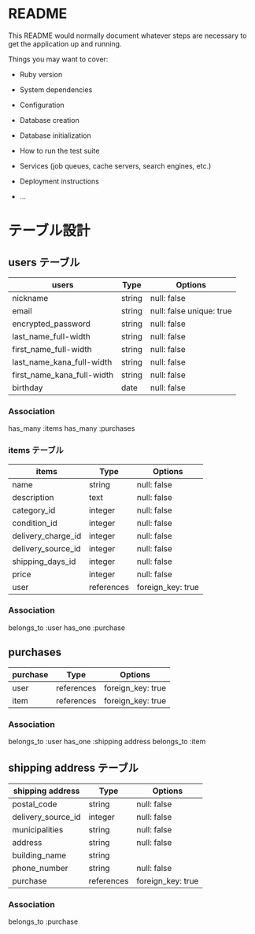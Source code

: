 # README

This README would normally document whatever steps are necessary to get the
application up and running.

Things you may want to cover:

* Ruby version

* System dependencies

* Configuration

* Database creation

* Database initialization

* How to run the test suite

* Services (job queues, cache servers, search engines, etc.)

* Deployment instructions

* ...

# テーブル設計

## users テーブル

| users                      | Type   | Options                  |
| ---------------------------| ------ | -----------              |
| nickname                   | string | null: false              |
| email                      | string | null: false unique: true |
| encrypted_password         | string | null: false              |
| last_name_full-width       | string | null: false              |
| first_name_full-width      | string | null: false              |
| last_name_kana_full-width  | string | null: false              |
| first_name_kana_full-width | string | null: false              |
| birthday                   | date | null: false                |



### Association

has_many :items
has_many :purchases

### items テーブル

| items              | Type       | Options          |
| ------------------ | -----------| -----------------|
| name               | string     | null: false      |
| description        | text       | null: false      |
| category_id           | integer    | null: false      |
| condition_id       | integer    | null: false      |
| delivery_charge_id | integer    | null: false      |
| delivery_source_id | integer    | null: false      |
| shipping_days_id   | integer    | null: false      |
| price              | integer    | null: false      |
| user               | references | foreign_key: true|

### Association

belongs_to :user
has_one :purchase

## purchases

| purchase              | Type       | Options     |
| --------------------- | -----------| ----------- |
| user                  | references | foreign_key: true |
| item                  | references | foreign_key: true |

### Association

belongs_to :user
has_one :shipping address
belongs_to :item

## shipping address テーブル

| shipping address      | Type       | Options           |
| --------------------- | -----------| ------------------|
| postal_code           | string     | null: false       |
| delivery_source_id    | integer    | null: false       |
| municipalities        | string     | null: false       |
| address               | string     | null: false       |
| building_name         | string     |                   |
| phone_number          | string     | null: false       |
| purchase              | references | foreign_key: true |

### Association

belongs_to  :purchase